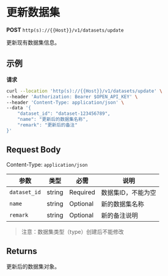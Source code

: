 # 更新数据集

**POST** `http(s)://{{Host}}/v1/datasets/update`

更新现有数据集信息。

## 示例

**请求**
```bash
curl --location 'http(s)://{{Host}}/v1/datasets/update' \
--header 'Authorization: Bearer $OPEN_API_KEY' \
--header 'Content-Type: application/json' \
--data '{
    "dataset_id": "dataset-123456789",
    "name": "更新后的数据集名称",
    "remark": "更新后的备注"
}'
```

## Request Body
Content-Type: `application/json`

| 参数 | 类型 | 必需 | 说明 |
|-----|------|------|------|
| `dataset_id` | string | Required | 数据集ID，不能为空 |
| `name` | string | Optional | 新的数据集名称 |
| `remark` | string | Optional | 新的备注说明 |

> 注意：数据集类型（type）创建后不能修改

## Returns
更新后的数据集对象。
